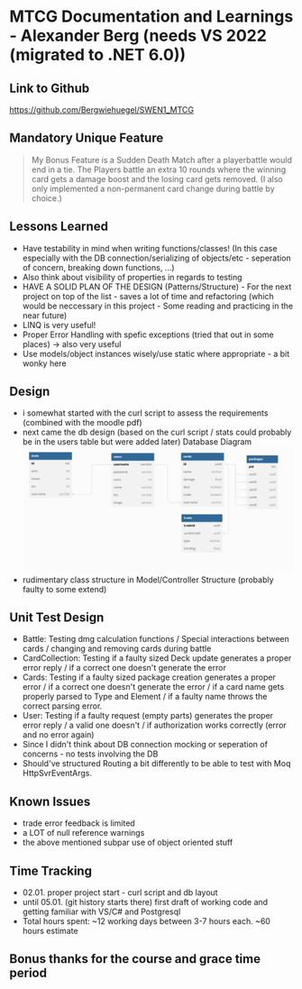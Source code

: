 # MTCG Documentation and Learnings - Alexander Berg (needs VS 2022 (migrated to .NET 6.0))

## Link to Github

<https://github.com/Bergwiehuegel/SWEN1_MTCG>

## Mandatory Unique Feature

>My Bonus Feature is a Sudden Death Match after a playerbattle would end in a tie.
The Players battle an extra 10 rounds where the winning card gets a damage boost and the losing card gets removed.
(I also only implemented a non-permanent card change during battle by choice.)

## Lessons Learned

- Have testability in mind when writing functions/classes! (In this case especially with the DB connection/serializing of objects/etc - seperation of concern, breaking down functions, ...)
- Also think about visibility of properties in regards to testing
- HAVE A SOLID PLAN OF THE DESIGN (Patterns/Structure) - For the next project on top of the list - saves a lot of time and refactoring (which would be neccessary in this project - Some reading and practicing in the near future)
- LINQ is very useful!
- Proper Error Handling with spefic exceptions (tried that out in some places) -> also very useful
- Use models/object instances wisely/use static where appropriate - a bit wonky here

## Design

- i somewhat started with the curl script to assess the requirements (combined with the moodle pdf)
- next came the db design (based on the curl script / stats could probably be in the users table but were added later)
Database Diagram
![Alt text](db_diagram.png "Database Diagram")
- rudimentary class structure in Model/Controller Structure (probably faulty to some extend)

## Unit Test Design

- Battle: Testing dmg calculation functions / Special interactions between cards / changing and removing cards during battle
- CardCollection: Testing if a faulty sized Deck update generates a proper error reply / if a correct one doesn't generate the error
- Cards: Testing if a faulty sized package creation generates a proper error / if a correct one doesn't generate the error /
    if a card name gets properly parsed to Type and Element / if a faulty name throws the correct parsing error.
- User: Testing if a faulty request (empty parts) generates the proper error reply / a valid one doesn't /
    if authorization works correctly (error and no error again)
- Since I didn't think about DB connection mocking or seperation of concerns - no tests involving the DB
- Should've structured Routing a bit differently to be able to test with Moq HttpSvrEventArgs.

## Known Issues

- trade error feedback is limited
- a LOT of null reference warnings  
- the above mentioned subpar use of object oriented stuff

## Time Tracking

- 02.01. proper project start - curl script and db layout
- until 05.01. (git history starts there) first draft of working code and getting familiar with VS/C# and Postgresql
- Total hours spent: ~12 working days between 3-7 hours each. ~60 hours estimate

## Bonus thanks for the course and grace time period
